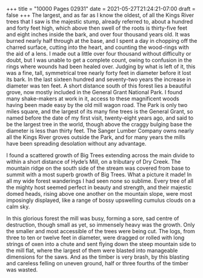 +++
title = "10000 Pages 02931"
date = 2021-05-27T21:24:21-07:00
draft = false
+++
The largest, and as far as I know the oldest, of all the Kings River trees that I saw is the majestic stump, already referred to, about a hundred and forty feet high, which above then swell of the roots is thirty-five feet and eight inches inside the bark, and over four thousand years old. It was burned nearly half through at the base, and I spent a day in chopping off the charred surface, cutting into the heart, and counting the wood-rings with the aid of a lens. I made out a little over four thousand without difficulty or doubt, but I was unable to get a complete count, owing to confusion in the rings where wounds had been healed over. Judging by what is left of it, this was a fine, tall, symmetrical tree nearly forty feet in diameter before it lost its bark. In the last sixteen hundred and seventy-two years the increase in diameter was ten feet. A short distance south of this forest lies a beautiful grove, now mostly included in the General Grant National Park. I found many shake-makers at work in it, access to these magnificent woods having been made easy by the old mill wagon road. The Park is only two miles square, and the largest of its many fine trees is the General Grant, so named before the date of my first visit, twenty-eight years ago, and said to be the largest tree in the world, though above the craggy bulging base the diameter is less than thirty feet. The Sanger Lumber Company owns nearly all the Kings River groves outside the Park, and for many years the mills have been spreading desolation without any advantage.

I found a scattered growth of Big Trees extending across the main divide to within a short distance of Hyde’s Mill, on a tributary of Dry Creek. The mountain ridge on the south side of the stream was covered from base to summit with a most superb growth of Big Trees. What a picture it made! In all my wide forest wanderings I had seen none so sublime. Every tree of all the mighty host seemed perfect in beauty and strength, and their majestic domed heads, rising above one another on the mountain slope, were most imposingly displayed, like a range of bossy upswelling cumulus clouds on a calm sky.

In this glorious forest the mill was busy, forming a sore, sad centre of destruction, though small as yet, so immensely heavy was the growth. Only the smaller and most accessible of the trees were being cut. The logs, from three to ten or twelve feet in diameter, were dragged or rolled with long strings of oxen into a chute and sent flying down the steep mountain side to the mill flat, where the largest of them were blasted into manageable dimensions for the saws. And as the timber is very brash, by this blasting and careless felling on uneven ground, half or three fourths of the timber was wasted.
